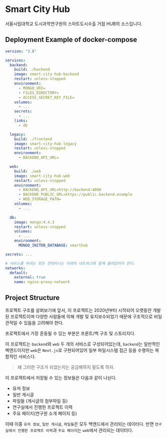 # Smart City Hub

서울시립대학교 도시과학연구원의 스마트도시수출 거점 HUB의 소스입니다.

## Deployment Example of docker-compose

```yml
version: "3.8"

services:
  backend:
    build: ./backend
    image: smart-city-hub-backend
    restart: unless-stopped
    environment:
      - MONGO_URI=
      - FILES_DIRECTORY=
      - ACCESS_SECRET_KEY_FILE=
    volumes:
      - ...
    secrets:
      - ...
    links:
      - db

  legacy:
    build: ./frontend
    image: smart-city-hub-legacy
    restart: unless-stopped
    environment:
      - BACKEND_API_URL=

  web:
    build: ./web
    image: smart-city-hub-web
    restart: unless-stopped
    environment:
      - BACKEND_API_URL=http://backend:4000
      - BACKEND_PUBLIC_URL=https://public.backend.example
      - WEB_STORAGE_PATH=
    volumes:
      - ...

  db:
    image: mongo:4.4.3
    restart: unless-stopped
    volumes:
      - ...
    environment:
      MONGO_INITDB_DATABASE: smarthub

secrets: ...

# 서비스를 하려는 모든 컨테이너는 아래의 네트워크와 함께 물려있어야 한다.
networks:
  default:
    external: true
    name: nginx-proxy-network
```

## Project Structure

프로젝트 구조를 살펴보기에 앞서, 이 프로젝트는 2020년부터 시작되어 오랫동안 개발된 프로젝트이며 다양한 사람들에 의해 개발 및 유지보수되었기 때문에 구조적으로 비일관적일 수 있음을 고려해야 한다.

프로젝트에서 가장 혼동될 수 있는 부분은 프론트/백 구조 및 스토리지다.

이 프로젝트는 `backend`와 `web` 두 개의 서비스로 구성되어있는데, `backend`는 일반적인 벡엔드이지만 `web`은 `Next.js`로 구현되어있어 일부 파일시스템 접근 등을 수행하는 복합적인 서비스다.

> 왜 그러한 구조가 되었는지는 궁금해하지 말도록 하자.

이 프로젝트에서 저장될 수 있는 정보들은 다음과 같이 나뉜다.

- 유저 정보
- 일반 게시글
- 파일들 (게시글의 첨부파일 등)
- 연구실에서 진행한 프로젝트 이력
- 주요 페이지(연구원 소개 페이지 등)

이때 이중 `유저 정보`, `일반 게시글`, `파일들`은 모두 백엔드에서 관리되는 데이터다. 반면 `연구실에서 진행한 프로젝트 이력`과 `주요 페이지`는 `web`에서 관리되는 데이터다.
